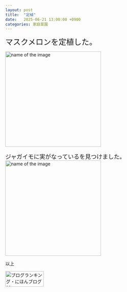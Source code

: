 ```yaml
---
layout: post
title:  "定植"
date:   2025-06-21 13:00:00 +0900
categories: 家庭菜園
---
```



<font size="5" face="ＭＳ ゴシック">マスクメロンを定植した。</font><br>


<img src="https://se8move.github.io/blog/img/IMG_6140.jpg" alt="name of the image" width="300" height="auto">
<br>
<br>
<font size="4" face="ＭＳ ゴシック">ジャガイモに実がなっているを見つけました。</font><br>
<img src="https://se8move.github.io/blog/img/IMG_6139.jpg" alt="name of the image" width="300" height="auto">



以上  

<a href="https://blogmura.com/ranking/in?p_cid=11125410" target="_blank"><img src="https://b.blogmura.com/banner-blogmura-portfolio.svg" width="120" height="49" border="0" alt="ブログランキング・にほんブログ村へ" /></a>
